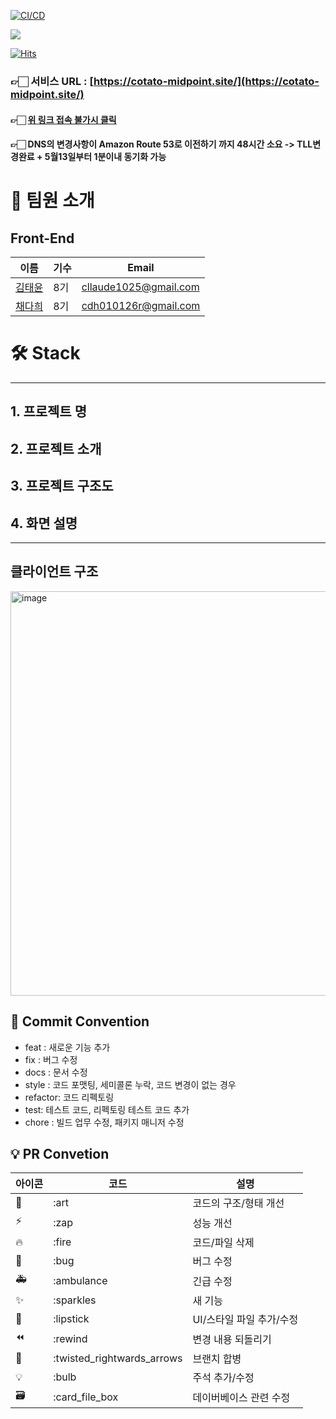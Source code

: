 [![CI/CD](https://github.com/IT-Cotato/9th-Midpoint-FE/actions/workflows/deploy.yml/badge.svg)](https://github.com/IT-Cotato/9th-Midpoint-FE/actions/workflows/deploy.yml)

<div><img src="https://capsule-render.vercel.app/api?type=waving&color=4B89DC&height=300&section=header&text=중간지점찾기&fontSize=90&fontColor=ffffff" /></div>


[![Hits](https://hits.seeyoufarm.com/api/count/incr/badge.svg?url=https%3A%2F%2Fgithub.com%2FIT-Cotato%2F9th-Midpoint-FE&count_bg=%231484DB&title_bg=%232F2E2E&icon=googlemaps.svg&icon_color=%23FBFBFB&title=%EC%A4%91%EA%B0%84%EC%A7%80%EC%A0%90%EC%B0%BE%EA%B8%B0&edge_flat=false)](https://hits.seeyoufarm.com)

### 👉🏻  서비스 URL : [https://cotato-midpoint.site/](https://cotato-midpoint.site/)
#### 👉🏻 [위 링크 접속 불가시 클릭](http://cotato-midpoint.s3-website.ap-northeast-2.amazonaws.com)
#### 👉🏻 DNS의 변경사항이 Amazon Route 53로 이전하기 까지 48시간 소요 -> TLL변경완료 + 5월13일부터 1분이내 동기화 가능 
 
# 👋 팀원 소개

## Front-End

| 이름                                         | 기수   | Email                |
| -------------------------------------------- | ------ | -------------------- |
| [김태윤](https://github.com/Cllaude99)       | 8기 | cllaude1025@gmail.com |
| [채다희](https://github.com/chae-dahee) |  8기 | cdh010126r@gmail.com |


# 🛠️ Stack

---

## 1. 프로젝트 명


## 2. 프로젝트 소개


## 3. 프로젝트 구조도


## 4. 화면 설명


---


## 클라이언트 구조
<img width="647" alt="image" src="https://github.com/IT-Cotato/9th-Midpoint-FE/assets/96279437/48ed4311-6177-4a87-8e84-771eb1814b35">



## 🎯 Commit Convention

-   feat : 새로운 기능 추가
-   fix : 버그 수정
-   docs : 문서 수정
-   style : 코드 포맷팅, 세미콜론 누락, 코드 변경이 없는 경우
-   refactor: 코드 리펙토링
-   test: 테스트 코드, 리펙토링 테스트 코드 추가
-   chore : 빌드 업무 수정, 패키지 매니저 수정

## 💡 PR Convetion

| 아이콘 | 코드                       | 설명                     |
| ------ | -------------------------- | ------------------------ |
| 🎨     | :art                       | 코드의 구조/형태 개선    |
| ⚡️    | :zap                       | 성능 개선                |
| 🔥     | :fire                      | 코드/파일 삭제           |
| 🐛     | :bug                       | 버그 수정                |
| 🚑     | :ambulance                 | 긴급 수정                |
| ✨     | :sparkles                  | 새 기능                  |
| 💄     | :lipstick                  | UI/스타일 파일 추가/수정 |
| ⏪     | :rewind                    | 변경 내용 되돌리기       |
| 🔀     | :twisted_rightwards_arrows | 브랜치 합병              |
| 💡     | :bulb                      | 주석 추가/수정           |
| 🗃      | :card_file_box             | 데이버베이스 관련 수정   |
